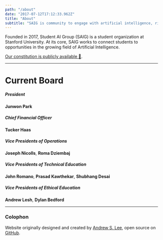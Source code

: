 ```yaml
---
path: "/about"
date: "2017-07-12T17:12:33.962Z"
title: "About"
subtitle: "SAIG is community to engage with artificial intelligence, right now. 👇"
---
```


Founded in 2017, Student AI Group (SAIG) is a student organization at Stanford University. At its core, SAIG works to connect students to opportunities in the growing field of Artificial Intelligence.

[Our constitution is publicly available 📜](constitution).

---

# Current Board

##### President
**Junwon Park**

##### Chief Financial Officer
**Tucker Haas**

##### Vice Presidents of Operations
**Joseph Nicolls**, **Roma Dziembaj**

##### Vice Presidents of Technical Education
**John Romano**, **Prasad Kawthekar**, **Shubhang Desai**

##### Vice Presidents of Ethical Education
**Andrew Lesh**, **Dylan Bedford**

---

### Colophon

Website originally designed and created by [Andrew S. Lee](https://andrewlee.design/), open source on [GitHub](https://github.com/stanfordaigroup/stanfordai.group).
